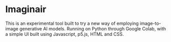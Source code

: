 # Imaginair

This is an experimental tool built to try a new way of employing image-to-image generative AI models. Running on Python through Google Colab, with a simple UI built using Javascript, p5.js, HTML and CSS.
